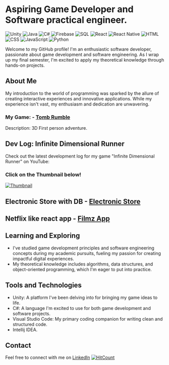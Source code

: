 # Aspiring Game Developer and Software practical engineer.

![Unity](https://img.shields.io/badge/-Unity-brightgreen)
![Java](https://img.shields.io/badge/-Java-orange)
![C#](https://img.shields.io/badge/-C%23-blue)
![Firebase](https://img.shields.io/badge/-Firebase-yellow)
![SQL](https://img.shields.io/badge/-SQL-green)
![React](https://img.shields.io/badge/-React-blue)
![React Native](https://img.shields.io/badge/-React%20Native-blue)
![HTML](https://img.shields.io/badge/-HTML-orange)
![CSS](https://img.shields.io/badge/-CSS-blue)
![JavaScript](https://img.shields.io/badge/-JavaScript-yellow)
![Python](https://img.shields.io/badge/-Python-green)

Welcome to my GitHub profile! I'm an enthusiastic software developer, passionate about game development and software engineering. As I wrap up my final semester, I'm excited to apply my theoretical knowledge through hands-on projects.

## About Me

My introduction to the world of programming was sparked by the allure of creating interactive experiences and innovative applications. While my experience isn't vast, my enthusiasm and dedication are unwavering.

### My Game: - [Tomb Rumble](https://github.com/danielkorsh1/Tomb_Rumble)
Description: 3D First person adventure. 

## Dev Log: Infinite Dimensional Runner

Check out the latest development log for my game "Infinite Dimensional Runner" on YouTube:
### Click on the Thumbnail below!
[![Thumbnail](![image](https://github.com/danielkorsh1/danielkorsh1/assets/109131585/0998363e-3721-483d-bb62-7acdcfa045d3)
)](https://www.youtube.com/watch?v=Er8rTIITNnY)

## Electronic Store with DB - [Electronic Store](https://github.com/danielkorsh1/ElectronicStore-main) 
## Netflix like react app - [Filmz App](https://github.com/danielkorsh1/Filmz-App)

## Learning and Exploring

- I've studied game development principles and software engineering concepts during my academic pursuits, fueling my passion for creating impactful digital experiences.
- My theoretical knowledge includes algorithms, data structures, and object-oriented programming, which I'm eager to put into practice.

## Tools and Technologies

- Unity: A platform I've been delving into for bringing my game ideas to life.
- C#: A language I'm excited to use for both game development and software projects.
- Visual Studio Code: My primary coding companion for writing clean and structured code.
- Intellij IDEA.

## Contact

Feel free to connect with me on [LinkedIn](www.linkedin.com/in/daniel-korshonov-560991227)
[![HitCount](http://hits.dwyl.com/your-username/your-username.svg)](http://hits.dwyl.com/your-username/your-username)
